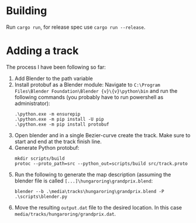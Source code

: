 # Building

Run `cargo run`, for release spec use `cargo run --release`.

# Adding a track

The process I have been following so far:

1. Add Blender to the path variable
2. Install protobuf as a Blender module: Navigate to `C:\Program Files\Blender Foundation\Blender {v}\{v}\python\bin` and run the following commands (you probably have to run powershell as administrator):
   ```
   .\python.exe -m ensurepip
   .\python.exe -m pip install -U pip
   .\python.exe -m pip install protobuf
   ```
3. Open blender and in a single Bezier-curve create the track. Make sure
   to start and end at the track finish line.
4. Generate Python protobuf:
   ```
   mkdir scripts/build
   protoc --proto_path=src --python_out=scripts/build src/track.proto
   ```
5. Run the following to generate the map description (assuming the blender file 
   is called `[...]\hungaroring\grandprix.blend`:
   ```
   blender --b .\media\tracks\hungaroring\grandprix.blend -P .\scripts\blender.py
   ```
6. Move the resulting `output.dat` file to the desired location. In this case
   `media/tracks/hungaroring/grandprix.dat`.
